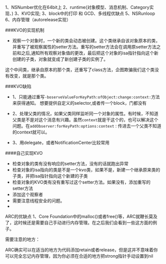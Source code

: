 1、NSNumber优化在64bit上
2、runtime(对象模型、消息机制、Category实现、)
3、KVO实现;
3、block中的打印 和 GCD、多线程优缺点
5、NSRunloop
6、内存管理（autorelease实现）


###KVO的实现机制
*	观察一个对象时，一个新的类会动态被创建。这个类继承自该对象原本的类，并重写了被观察属性的setter方法。重写的setter方法会在调用原setter方法之前和之后,通知所有观察对象值的更改，最后把这个对象的isa指针指向这个新创建的子类，对象就变成了新创建子类的实例了。

这个中间类，继承自原本的那个类，还重写了class方法，企图欺骗我们这个类没有改变，就是那个类。

###KVO缺陷

*	1、只能通过重写`-boserveValueForKeyPath:ofObject:change:context:`方法来获得通知。
	想要提供自定义的selector,或者传一个block，门都没有

*	2、处理父类的情况，如果父类同样监听同一个对象的属性。有时候，不知道父类是不是对这个消息有兴趣。虽然`context`就是干这个的，也可以解决这个问题。在`addObserver:forKeyPath:options:context：`传进去一个父类不知道的context就可以。

*	3、用delegate，或者NotificationCenter比较常用

####自己实现KVO

*	检查对象的类有没有响应的setter方法，没有的话就跑出异常
*	检查对象的isa指向的类是不是一个kvo类，如果不是，新建一个继承原来类的子类，并把isa指针指向这个新建的子类
*	检查对象的KVO类有没有重写过这个setter方法。如果没有，添加重写的setter方法
*	添加这个观察者
*	需要注意线程安全的问题。
*	

ARC的优缺点
1、Core Foundation中的malloc()或者free()等，ARC就鞭长莫及了，这时候还是需要自己手动进行内存管理。在之后我们会看到一些这方面的例子。

需要注意的地方：

ARC确实可以在适当的地方为代码添加retain或者release，但是这并不意味着你可以完全忘记内存管理，因为你必须在合适的地方把strong指针手动设置到nil